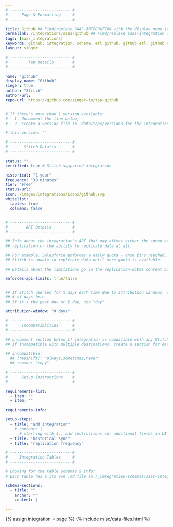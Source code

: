 ```yaml
---
# -------------------------- #
#      Page & Formatting     #
# -------------------------- #

title: Github ## Find/replace SAAS-INTEGRATION with the display name (ex: Intercom)
permalink: /integrations/saas/github ## Find/replace saas-integration with the key name (ex: intercom)
tags: [saas_integrations]
keywords: github, integration, schema, etl github, github etl, github schema
layout: singer

# -------------------------- #
#         Tap Details        #
# -------------------------- #

name: "github"
display_name: "Github"
singer: true
author: "Stitch"
author-url:
repo-url: https://github.com/singer-io/tap-github


# If there's more than 1 version available:
#   1. Uncomment the line below,
#   2. Create a version file in _data/taps/versions for the integration, using the template in the folder.

# this-version: ""

# -------------------------- #
#       Stitch Details       #
# -------------------------- #

status: ""
certified: true # Stitch-supported integration

historical: "1 year"
frequency: "30 minutes"
tier: "Free"
status-url:
icon: /images/integrations/icons/github.svg
whitelist:
  tables: true
  columns: false


# -------------------------- #
#        API Details         #
# -------------------------- #

## Info about the integration's API that may affect either the speed of
## replication or the ability to replicate data at all.

## For example: Salesforce enforces a daily quota - once it's reached,
## Stitch is unable to replicate data until more quota is available.

## Details about the limitations go in the replication-notes content block.

enforces-api-limits: true/false


## If Stitch queries for X days each time due to attribution windows, enter the
## # of days here
## If it's the past day or 1 day, use "day"

attribution-window: "# days"

# -------------------------- #
#      Incompatiblities      #
# -------------------------- #

## uncomment section below if integration is compatible with any Stitch destinations
## if incompatible with multiple destinations, create a section for each destination

## incompatible:
  ## [redshift]: "always,sometimes,never"
  ## reason: "copy"

# -------------------------- #
#      Setup Instructions    #
# -------------------------- #

requirements-list:
  - item: ""
  - item: ""

requirements-info:

setup-steps:
  - title: "add integration"
    # content: |
      # starting with 4., add instructions for additional fields in UI
  - title: "historical sync"
  - title: "replication frequency"

# -------------------------- #
#     Integration Tables     #
# -------------------------- #

# Looking for the table schemas & info?
# Each table has a its own .md file in /_integration-schemas/saas-integration

schema-sections:
  - title: ""
    anchor: ""
    content: |

---
```

{% assign integration = page %}
{% include misc/data-files.html %}
